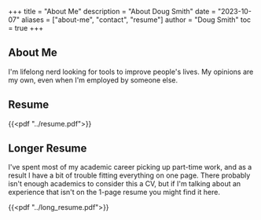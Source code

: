 +++
title = "About Me"
description = "About Doug Smith"
date = "2023-10-07"
aliases = ["about-me", "contact", "resume"]
author = "Doug Smith"
toc = true
+++

## About Me

I'm lifelong nerd looking for tools to improve people's lives.
My opinions are my own, even when I'm employed by someone else.

## Resume

{{<pdf "../resume.pdf">}}

## Longer Resume

I've spent most of my academic career picking up part-time work, and as a
result I have a bit of trouble fitting everything on one page. There probably
isn't enough academics to consider this a CV, but if I'm talking about an
experience that isn't on the 1-page resume you might find it here.

{{<pdf "../long_resume.pdf">}}
